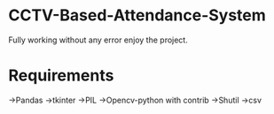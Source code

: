 # CCTV-Based-Attendance-System
Fully working without any error enjoy the project.


# Requirements
->Pandas
->tkinter
->PIL
->Opencv-python with contrib
->Shutil
->csv
